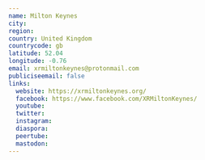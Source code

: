 ```yaml
---
name: Milton Keynes
city:
region:
country: United Kingdom
countrycode: gb
latitude: 52.04
longitude: -0.76
email: xrmiltonkeynes@protonmail.com
publiciseemail: false
links:
  website: https://xrmiltonkeynes.org/
  facebook: https://www.facebook.com/XRMiltonKeynes/
  youtube:
  twitter:
  instagram:
  diaspora:
  peertube:
  mastodon:
---
```

